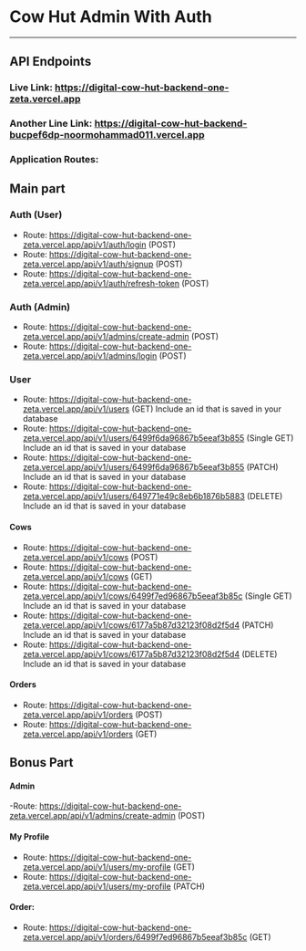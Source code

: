 # Cow Hut Admin With Auth

<hr>

## API Endpoints

  ### Live Link: https://digital-cow-hut-backend-one-zeta.vercel.app
  ### Another Line Link: https://digital-cow-hut-backend-bucpef6dp-noormohammad011.vercel.app
  ### Application Routes:
  
  ## Main part
  
   ### Auth (User)
   - Route: https://digital-cow-hut-backend-one-zeta.vercel.app/api/v1/auth/login (POST)
   - Route: https://digital-cow-hut-backend-one-zeta.vercel.app/api/v1/auth/signup (POST)
   - Route: https://digital-cow-hut-backend-one-zeta.vercel.app/api/v1/auth/refresh-token (POST)

   ### Auth (Admin)
   - Route: https://digital-cow-hut-backend-one-zeta.vercel.app/api/v1/admins/create-admin (POST)
   - Route: https://digital-cow-hut-backend-one-zeta.vercel.app/api/v1/admins/login (POST)
   
   ### User
   - Route: https://digital-cow-hut-backend-one-zeta.vercel.app/api/v1/users (GET)  Include an id that is saved in your database
   - Route: https://digital-cow-hut-backend-one-zeta.vercel.app/api/v1/users/6499f6da96867b5eeaf3b855 (Single GET) Include an id that is saved in your database
   - Route: https://digital-cow-hut-backend-one-zeta.vercel.app/api/v1/users/6499f6da96867b5eeaf3b855 (PATCH) Include an id that is saved in your database
   - Route: https://digital-cow-hut-backend-one-zeta.vercel.app/api/v1/users/649771e49c8eb6b1876b5883 (DELETE) Include an id that is saved in your database

   #### Cows
   - Route: https://digital-cow-hut-backend-one-zeta.vercel.app/api/v1/cows (POST)
   - Route: https://digital-cow-hut-backend-one-zeta.vercel.app/api/v1/cows (GET)
   - Route: https://digital-cow-hut-backend-one-zeta.vercel.app/api/v1/cows/6499f7ed96867b5eeaf3b85c (Single GET) Include an id that is saved in your database
   - Route: https://digital-cow-hut-backend-one-zeta.vercel.app/api/v1/cows/6177a5b87d32123f08d2f5d4 (PATCH) Include an id that is saved in your database
   - Route: https://digital-cow-hut-backend-one-zeta.vercel.app/api/v1/cows/6177a5b87d32123f08d2f5d4 (DELETE) Include an id that is saved in your database

   #### Orders
   - Route: https://digital-cow-hut-backend-one-zeta.vercel.app/api/v1/orders (POST)
   - Route: https://digital-cow-hut-backend-one-zeta.vercel.app/api/v1/orders (GET)

 ## Bonus Part

#### Admin
   -Route: https://digital-cow-hut-backend-one-zeta.vercel.app/api/v1/admins/create-admin (POST)

#### My Profile
- Route: https://digital-cow-hut-backend-one-zeta.vercel.app/api/v1/users/my-profile (GET)
- Route: https://digital-cow-hut-backend-one-zeta.vercel.app/api/v1/users/my-profile (PATCH)

#### Order:
 - Route: https://digital-cow-hut-backend-one-zeta.vercel.app/api/v1/orders/6499f7ed96867b5eeaf3b85c (GET)
